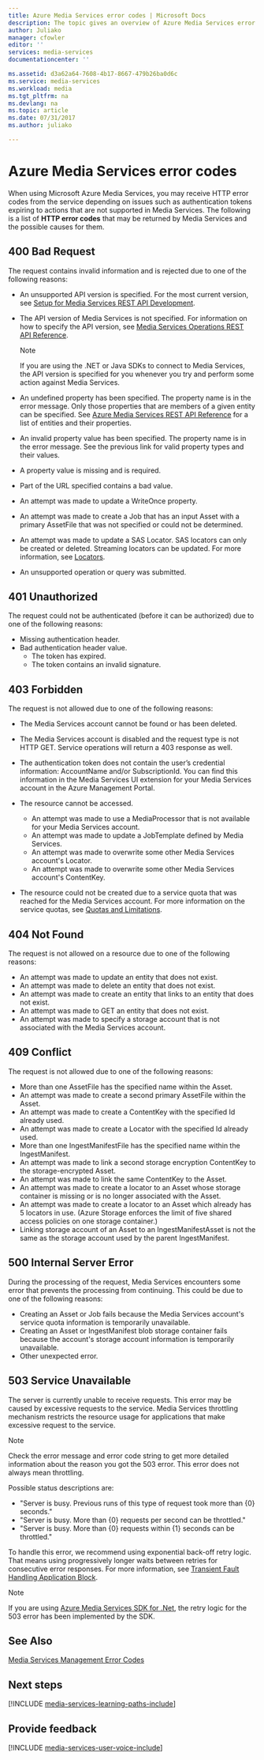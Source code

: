 ```yaml
---
title: Azure Media Services error codes | Microsoft Docs
description: The topic gives an overview of Azure Media Services error codes.
author: Juliako
manager: cfowler
editor: ''
services: media-services
documentationcenter: ''

ms.assetid: d3a62a64-7608-4b17-8667-479b26ba0d6c
ms.service: media-services
ms.workload: media
ms.tgt_pltfrm: na
ms.devlang: na
ms.topic: article
ms.date: 07/31/2017
ms.author: juliako

---
```

# Azure Media Services error codes
When using Microsoft Azure Media Services, you may receive HTTP error codes from the service depending on issues such as authentication tokens expiring to actions that are not supported in Media Services. The following is a list of **HTTP error codes** that may be returned by Media Services and the possible causes for them.  

## 400 Bad Request
The request contains invalid information and is rejected due to one of the following reasons:

* An unsupported API version is specified. For the most current version, see [Setup for Media Services REST API Development](media-services-rest-how-to-use.md).
* The API version of Media Services is not specified. For information on how to specify the API version, see [Media Services Operations REST API Reference](https://docs.microsoft.com/rest/api/media/operations/azure-media-services-rest-api-reference).
  
  > [!NOTE]
  > If you are using the .NET or Java SDKs to connect to Media Services, the API version is specified for you whenever you try and perform some action against Media Services.
  > 
  > 
* An undefined property has been specified. The property name is in the error message. Only those properties that are members of a given entity can be specified. See [Azure Media Services REST API Reference](https://docs.microsoft.com/rest/api/media/operations/azure-media-services-rest-api-reference) for a list of entities and their properties.
* An invalid property value has been specified. The property name is in the error message. See the previous link for valid property types and their values.
* A property value is missing and is required.
* Part of the URL specified contains a bad value.
* An attempt was made to update a WriteOnce property.
* An attempt was made to create a Job that has an input Asset with a primary AssetFile that was not specified or could not be determined.
* An attempt was made to update a SAS Locator. SAS locators can only be created or deleted. Streaming locators can be updated. For more information, see [Locators](https://docs.microsoft.com/rest/api/media/operations/locator).
* An unsupported operation or query was submitted.

## 401 Unauthorized
The request could not be authenticated (before it can be authorized) due to one of the following reasons:

* Missing authentication header.
* Bad authentication header value.
  * The token has expired. 
  * The token contains an invalid signature.

## 403 Forbidden
The request is not allowed due to one of the following reasons:

* The Media Services account cannot be found or has been deleted.
* The Media Services account is disabled and the request type is not HTTP GET. Service operations will return a 403 response as well.
* The authentication token does not contain the user’s credential information: AccountName and/or SubscriptionId. You can find this information in the Media Services UI extension for your Media Services account in the Azure Management Portal.
* The resource cannot be accessed.
  
  * An attempt was made to use a MediaProcessor that is not available for your Media Services account.
  * An attempt was made to update a JobTemplate defined by Media Services.
  * An attempt was made to overwrite some other Media Services account's Locator.
  * An attempt was made to overwrite some other Media Services account's ContentKey.
* The resource could not be created due to a service quota that was reached for the Media Services account. For more information on the service quotas, see [Quotas and Limitations](media-services-quotas-and-limitations.md).

## 404 Not Found
The request is not allowed on a resource due to one of the following reasons:

* An attempt was made to update an entity that does not exist.
* An attempt was made to delete an entity that does not exist.
* An attempt was made to create an entity that links to an entity that does not exist.
* An attempt was made to GET an entity that does not exist.
* An attempt was made to specify a storage account that is not associated with the Media Services account.  

## 409 Conflict
The request is not allowed due to one of the following reasons:

* More than one AssetFile has the specified name within the Asset.
* An attempt was made to create a second primary AssetFile within the Asset.
* An attempt was made to create a ContentKey with the specified Id already used.
* An attempt was made to create a Locator with the specified Id already used.
* More than one IngestManifestFile has the specified name within the IngestManifest.
* An attempt was made to link a second storage encryption ContentKey to the storage-encrypted Asset.
* An attempt was made to link the same ContentKey to the Asset.
* An attempt was made to create a locator to an Asset whose storage container is missing or is no longer associated with the Asset.
* An attempt was made to create a locator to an Asset which already has 5 locators in use. (Azure Storage enforces the limit of five shared access policies on one storage container.)
* Linking storage account of an Asset to an IngestManifestAsset is not the same as the storage account used by the parent IngestManifest.  

## 500 Internal Server Error
During the processing of the request, Media Services encounters some error that prevents the processing from continuing. This could be due to one of the following reasons:

* Creating an Asset or Job fails because the Media Services account's service quota information is temporarily unavailable.
* Creating an Asset or IngestManifest blob storage container fails because the account's storage account information is temporarily unavailable.
* Other unexpected error.

## 503 Service Unavailable
The server is currently unable to receive requests. This error may be caused by excessive requests to the service. Media Services throttling mechanism restricts the resource usage for applications that make excessive request to the service.

> [!NOTE]
> Check the error message and error code string to get more detailed information about the reason you got the 503 error. This error does not always mean throttling.
> 
> 

Possible status descriptions are:

* "Server is busy. Previous runs of this type of request took more than {0} seconds."
* "Server is busy. More than {0} requests per second can be throttled."
* "Server is busy. More than {0} requests within {1} seconds can be throttled."

To handle this error, we recommend using exponential back-off retry logic. That means using progressively longer waits between retries for consecutive error responses.  For more information, see [Transient Fault Handling Application Block](https://msdn.microsoft.com/library/hh680905.aspx).

> [!NOTE]
> If you are using [Azure Media Services SDK for .Net](https://github.com/Azure/azure-sdk-for-media-services/tree/master), the retry logic for the 503 error has been implemented by the SDK.  
> 
> 

## See Also
[Media Services Management Error Codes](http://msdn.microsoft.com/library/windowsazure/dn167016.aspx)

## Next steps
[!INCLUDE [media-services-learning-paths-include](../../includes/media-services-learning-paths-include.md)]

## Provide feedback
[!INCLUDE [media-services-user-voice-include](../../includes/media-services-user-voice-include.md)]

